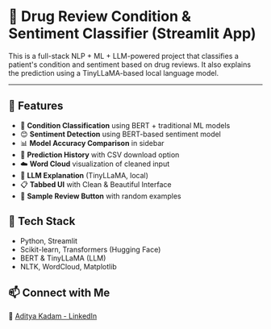 # 💊 Drug Review Condition & Sentiment Classifier (Streamlit App)

This is a full-stack NLP + ML + LLM-powered project that classifies a patient's condition and sentiment based on drug reviews. It also explains the prediction using a TinyLLaMA-based local language model.

---

## 🚀 Features

- 🎯 **Condition Classification** using BERT + traditional ML models
- 😊 **Sentiment Detection** using BERT-based sentiment model
- 📊 **Model Accuracy Comparison** in sidebar
- 🔄 **Prediction History** with CSV download option
- ☁️ **Word Cloud** visualization of cleaned input
- 🧠 **LLM Explanation** (TinyLLaMA, local)
- 📋 **Tabbed UI** with Clean & Beautiful Interface
- 🧪 **Sample Review Button** with random examples

## 🧠 Tech Stack
- Python, Streamlit
- Scikit-learn, Transformers (Hugging Face)
- BERT & TinyLLaMA (LLM)
- NLTK, WordCloud, Matplotlib

## 📫 Connect with Me
👤 [Aditya Kadam - LinkedIn](https://www.linkedin.com/in/aditya-kadam12)

